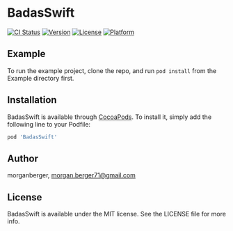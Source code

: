 # BadasSwift

[![CI Status](https://img.shields.io/travis/morganberger/BadasSwift.svg?style=flat?branch=master)](https://travis-ci.org/morganberger/BadasSwift)
[![Version](https://img.shields.io/cocoapods/v/BadasSwift.svg?style=flat)](https://cocoapods.org/pods/BadasSwift)
[![License](https://img.shields.io/cocoapods/l/BadasSwift.svg?style=flat)](https://cocoapods.org/pods/BadasSwift)
[![Platform](https://img.shields.io/cocoapods/p/BadasSwift.svg?style=flat)](https://cocoapods.org/pods/BadasSwift)

## Example

To run the example project, clone the repo, and run `pod install` from the Example directory first.

## Installation

BadasSwift is available through [CocoaPods](https://cocoapods.org). To install
it, simply add the following line to your Podfile:

```ruby
pod 'BadasSwift'
```

## Author

morganberger, morgan.berger71@gmail.com

## License

BadasSwift is available under the MIT license. See the LICENSE file for more info.
